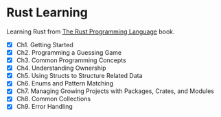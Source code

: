 # Rust Learning

Learning Rust from [The Rust Programming Language](https://doc.rust-lang.org/book/title-page.html) book.

- [x] Ch1. Getting Started
- [x] Ch2. Programming a Guessing Game
- [x] Ch3. Common Programming Concepts
- [x] Ch4. Understanding Ownership
- [x] Ch5. Using Structs to Structure Related Data
- [x] Ch6. Enums and Pattern Matching
- [x] Ch7. Managing Growing Projects with Packages, Crates, and Modules
- [x] Ch8. Common Collections
- [x] Ch9. Error Handling
